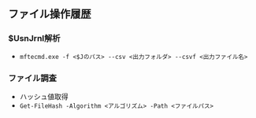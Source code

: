 ## ファイル操作履歴
### $UsnJrnl解析
* `mftecmd.exe -f <$Jのパス> --csv <出力フォルダ> --csvf <出力ファイル名>`


### ファイル調査
* ハッシュ値取得
* `Get-FileHash -Algorithm <アルゴリズム> -Path <ファイルパス>`
